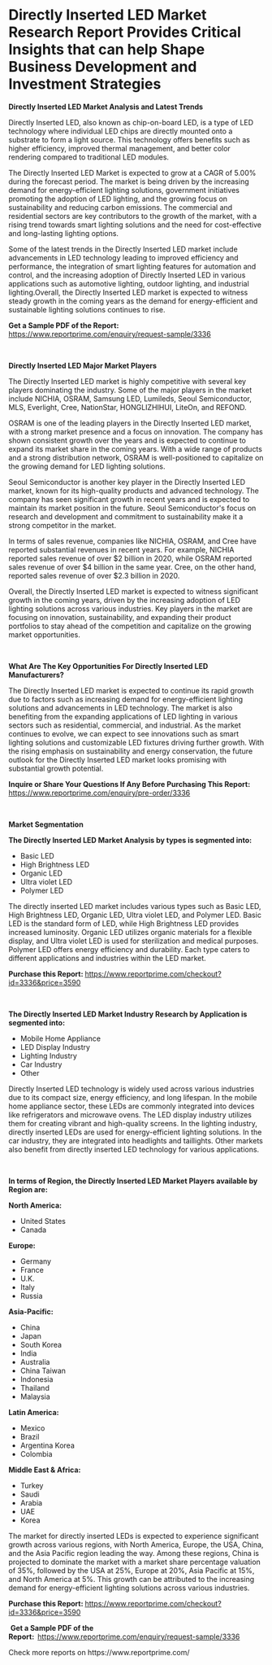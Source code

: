 <p><h1>Directly Inserted LED Market Research Report Provides Critical Insights that can help Shape Business Development and Investment Strategies</h1></p><p><strong>Directly Inserted LED Market Analysis and Latest Trends</strong></p>
<p><p>Directly Inserted LED, also known as chip-on-board LED, is a type of LED technology where individual LED chips are directly mounted onto a substrate to form a light source. This technology offers benefits such as higher efficiency, improved thermal management, and better color rendering compared to traditional LED modules.</p><p>The Directly Inserted LED Market is expected to grow at a CAGR of 5.00% during the forecast period. The market is being driven by the increasing demand for energy-efficient lighting solutions, government initiatives promoting the adoption of LED lighting, and the growing focus on sustainability and reducing carbon emissions. The commercial and residential sectors are key contributors to the growth of the market, with a rising trend towards smart lighting solutions and the need for cost-effective and long-lasting lighting options.</p><p>Some of the latest trends in the Directly Inserted LED market include advancements in LED technology leading to improved efficiency and performance, the integration of smart lighting features for automation and control, and the increasing adoption of Directly Inserted LED in various applications such as automotive lighting, outdoor lighting, and industrial lighting.Overall, the Directly Inserted LED market is expected to witness steady growth in the coming years as the demand for energy-efficient and sustainable lighting solutions continues to rise.</p></p>
<p><strong>Get a Sample PDF of the Report:&nbsp;</strong> <a href="https://www.reportprime.com/enquiry/request-sample/3336">https://www.reportprime.com/enquiry/request-sample/3336</a></p>
<p>&nbsp;</p>
<p><strong>Directly Inserted LED Major Market Players</strong></p>
<p><p>The Directly Inserted LED market is highly competitive with several key players dominating the industry. Some of the major players in the market include NICHIA, OSRAM, Samsung LED, Lumileds, Seoul Semiconductor, MLS, Everlight, Cree, NationStar, HONGLIZHIHUI, LiteOn, and REFOND.</p><p>OSRAM is one of the leading players in the Directly Inserted LED market, with a strong market presence and a focus on innovation. The company has shown consistent growth over the years and is expected to continue to expand its market share in the coming years. With a wide range of products and a strong distribution network, OSRAM is well-positioned to capitalize on the growing demand for LED lighting solutions.</p><p>Seoul Semiconductor is another key player in the Directly Inserted LED market, known for its high-quality products and advanced technology. The company has seen significant growth in recent years and is expected to maintain its market position in the future. Seoul Semiconductor's focus on research and development and commitment to sustainability make it a strong competitor in the market.</p><p>In terms of sales revenue, companies like NICHIA, OSRAM, and Cree have reported substantial revenues in recent years. For example, NICHIA reported sales revenue of over $2 billion in 2020, while OSRAM reported sales revenue of over $4 billion in the same year. Cree, on the other hand, reported sales revenue of over $2.3 billion in 2020.</p><p>Overall, the Directly Inserted LED market is expected to witness significant growth in the coming years, driven by the increasing adoption of LED lighting solutions across various industries. Key players in the market are focusing on innovation, sustainability, and expanding their product portfolios to stay ahead of the competition and capitalize on the growing market opportunities.</p></p>
<p>&nbsp;</p>
<p><strong>What Are The Key Opportunities For Directly Inserted LED Manufacturers?</strong></p>
<p><p>The Directly Inserted LED market is expected to continue its rapid growth due to factors such as increasing demand for energy-efficient lighting solutions and advancements in LED technology. The market is also benefiting from the expanding applications of LED lighting in various sectors such as residential, commercial, and industrial. As the market continues to evolve, we can expect to see innovations such as smart lighting solutions and customizable LED fixtures driving further growth. With the rising emphasis on sustainability and energy conservation, the future outlook for the Directly Inserted LED market looks promising with substantial growth potential.</p></p>
<p><strong>Inquire or Share Your Questions If Any Before Purchasing This Report:</strong> <a href="https://www.reportprime.com/enquiry/pre-order/3336">https://www.reportprime.com/enquiry/pre-order/3336</a></p>
<p>&nbsp;</p>
<p><strong>Market Segmentation</strong></p>
<p><strong>The Directly Inserted LED Market Analysis by types is segmented into:</strong></p>
<p><ul><li>Basic LED</li><li>High Brightness LED</li><li>Organic LED</li><li>Ultra violet LED</li><li>Polymer LED</li></ul></p>
<p><p>The directly inserted LED market includes various types such as Basic LED, High Brightness LED, Organic LED, Ultra violet LED, and Polymer LED. Basic LED is the standard form of LED, while High Brightness LED provides increased luminosity. Organic LED utilizes organic materials for a flexible display, and Ultra violet LED is used for sterilization and medical purposes. Polymer LED offers energy efficiency and durability. Each type caters to different applications and industries within the LED market.</p></p>
<p><strong>Purchase this Report:&nbsp;</strong><a href="https://www.reportprime.com/checkout?id=3336&price=3590">https://www.reportprime.com/checkout?id=3336&price=3590</a></p>
<p>&nbsp;</p>
<p><strong>The Directly Inserted LED Market Industry Research by Application is segmented into:</strong></p>
<p><ul><li>Mobile Home Appliance</li><li>LED Display Industry</li><li>Lighting Industry</li><li>Car Industry</li><li>Other</li></ul></p>
<p><p>Directly Inserted LED technology is widely used across various industries due to its compact size, energy efficiency, and long lifespan. In the mobile home appliance sector, these LEDs are commonly integrated into devices like refrigerators and microwave ovens. The LED display industry utilizes them for creating vibrant and high-quality screens. In the lighting industry, directly inserted LEDs are used for energy-efficient lighting solutions. In the car industry, they are integrated into headlights and taillights. Other markets also benefit from directly inserted LED technology for various applications.</p></p>
<p>&nbsp;</p>
<p><strong>In terms of Region, the Directly Inserted LED Market Players available by Region are:</strong></p>
<p>
    <p> <strong> North America: </strong>
        <ul>
            <li>United States</li>
            <li>Canada</li>
        </ul>
        </p> 
    <p> <strong> Europe: </strong>
        <ul>
            <li>Germany</li>
            <li>France</li>
            <li>U.K.</li>
            <li>Italy</li>
            <li>Russia</li>
        </ul>
        </p> 
    <p> <strong> Asia-Pacific: </strong>
        <ul>
            <li>China</li>
            <li>Japan</li>
            <li>South Korea</li>
            <li>India</li>
            <li>Australia</li>
            <li>China Taiwan</li>
            <li>Indonesia</li>
            <li>Thailand</li>
            <li>Malaysia</li>
        </ul>
        </p> 
    <p> <strong> Latin America: </strong>
        <ul>
            <li>Mexico</li>
            <li>Brazil</li>
            <li>Argentina Korea</li>
            <li>Colombia</li>
        </ul>
        </p> 
    <p> <strong> Middle East & Africa: </strong>
        <ul>
            <li>Turkey</li>
            <li>Saudi</li>
            <li>Arabia</li>
            <li>UAE</li>
            <li>Korea</li>
        </ul>
    </p>
    </p>
<p><p>The market for directly inserted LEDs is expected to experience significant growth across various regions, with North America, Europe, the USA, China, and the Asia Pacific region leading the way. Among these regions, China is projected to dominate the market with a market share percentage valuation of 35%, followed by the USA at 25%, Europe at 20%, Asia Pacific at 15%, and North America at 5%. This growth can be attributed to the increasing demand for energy-efficient lighting solutions across various industries.</p></p>
<p><strong>Purchase this Report: </strong><a href="https://www.reportprime.com/checkout?id=3336&price=3590">https://www.reportprime.com/checkout?id=3336&price=3590</a></p>
<p>&nbsp;<strong>Get a Sample PDF of the Report:&nbsp;&nbsp;</strong><a href="https://www.reportprime.com/enquiry/request-sample/3336">https://www.reportprime.com/enquiry/request-sample/3336</a></p>
<p><strong></strong></p>
<p>Check more reports on https://www.reportprime.com/</p>